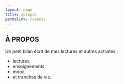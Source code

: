 ```yaml
---
layout: page
title: apropos
permalink: /about/
---
```


## À PROPOS

Un petit bilan écrit de mes lectures et autres activités :

* lectures,
* enseignements,
* mooc,
* et tranches de vie.
